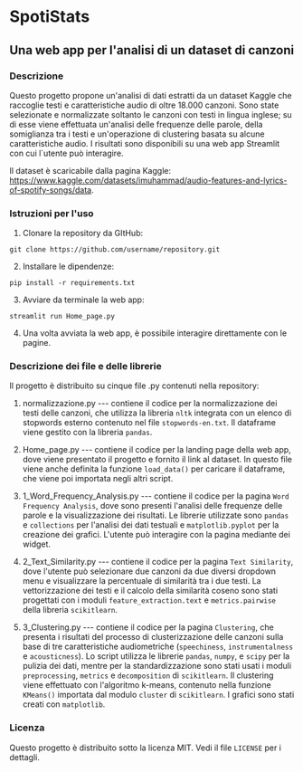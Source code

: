 # SpotiStats

## Una web app per l'analisi di un dataset di canzoni

### Descrizione

Questo progetto propone un'analisi di dati estratti da un dataset Kaggle che raccoglie testi e caratteristiche audio di oltre 18.000 canzoni.
Sono state selezionate e normalizzate soltanto le canzoni con testi in lingua inglese; su di esse viene effettuata un'analisi delle frequenze delle parole, della somiglianza tra i testi e un'operazione di clustering basata su alcune caratteristiche audio. I risultati sono disponibili su una web app Streamlit con cui l`utente può interagire.

Il dataset è scaricabile dalla pagina Kaggle: https://www.kaggle.com/datasets/imuhammad/audio-features-and-lyrics-of-spotify-songs/data. 

### Istruzioni per l'uso

1. Clonare la repository da GItHub:

```
git clone https://github.com/username/repository.git
```

2. Installare le dipendenze:

```
pip install -r requirements.txt
```

3. Avviare da terminale la web app:

```
streamlit run Home_page.py
```

4. Una volta avviata la web app, è possibile interagire direttamente con le pagine.

### Descrizione dei file e delle librerie

Il progetto è distribuito su cinque file .py contenuti nella repository:

1. normalizzazione.py --- contiene il codice per la normalizzazione dei testi delle canzoni, che utilizza la libreria `nltk` integrata con un elenco di stopwords esterno contenuto nel file `stopwords-en.txt`. Il dataframe viene gestito con la libreria `pandas`.

2. Home_page.py --- contiene il codice per la landing page della web app, dove viene presentato il progetto e fornito il link al dataset. In questo file viene anche definita la funzione `load_data()` per caricare il dataframe, che viene poi importata negli altri script.

3. 1_Word_Frequency_Analysis.py --- contiene il codice per la pagina `Word Frequency Analysis`, dove sono presenti l'analisi delle frequenze delle parole e la visualizzazione dei risultati. Le librerie utilizzate sono `pandas` e `collections` per l'analisi dei dati testuali e `matplotlib.pyplot` per la creazione dei grafici. L'utente può interagire con la pagina mediante dei widget.

4. 2_Text_Similarity.py --- contiene il codice per la pagina `Text Similarity`, dove l'utente può selezionare due canzoni da due diversi dropdown menu e visualizzare la percentuale di similarità tra i due testi. La vettorizzazione dei testi e il calcolo della similarità coseno sono stati progettati con i moduli `feature_extraction.text` e `metrics.pairwise` della libreria `scikitlearn`.

5. 3_Clustering.py --- contiene il codice per la pagina `Clustering`, che presenta i risultati del processo di clusterizzazione delle canzoni sulla base di tre caratteristiche audiometriche (`speechiness`, `instrumentalness` e `acousticness`). Lo script utilizza le librerie `pandas`, `numpy`, e `scipy` per la pulizia dei dati, mentre per la standardizzazione sono stati usati i moduli `preprocessing`, `metrics` e `decomposition` di `scikitlearn`. Il clustering viene effettuato con l'algoritmo k-means, contenuto nella funzione `KMeans()` importata dal modulo `cluster` di `scikitlearn`. I grafici sono stati creati con `matplotlib`.

### Licenza

Questo progetto è distribuito sotto la licenza MIT. Vedi il file `LICENSE` per i dettagli.
